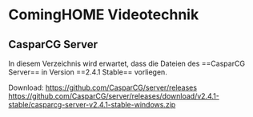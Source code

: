 ComingHOME Videotechnik
=======================

CasparCG Server
---------------

In diesem Verzeichnis wird erwartet, dass die Dateien des ==CasparCG Server== in Version ==2.4.1 Stable== vorliegen.

Download:
https://github.com/CasparCG/server/releases
https://github.com/CasparCG/server/releases/download/v2.4.1-stable/casparcg-server-v2.4.1-stable-windows.zip